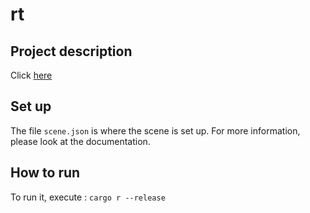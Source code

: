# rt
## Project description
Click [here](https://github.com/01-edu/public/tree/master/subjects/rt)

## Set up
The file `scene.json` is where the scene is set up.
For more information, please look at the documentation.

## How to run
To run it, execute : `cargo r --release`